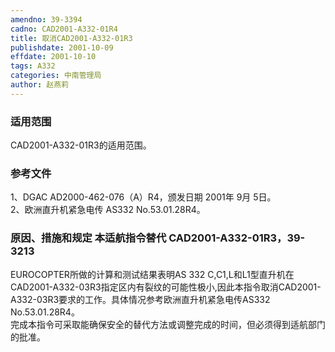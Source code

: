 ```yaml
---
amendno: 39-3394  
cadno: CAD2001-A332-01R4  
title: 取消CAD2001-A332-01R3  
publishdate: 2001-10-09  
effdate: 2001-10-10  
tags: A332  
categories: 中南管理局  
author: 赵燕莉  
---
```

  
### 适用范围  
CAD2001-A332-01R3的适用范围。  
  
<!--more-->  
### 参考文件  
1、DGAC AD2000-462-076（A）R4，颁发日期 2001年 9月 5日。  
 2、欧洲直升机紧急电传 AS332 No.53.01.28R4。  
  
### 原因、措施和规定 本适航指令替代 CAD2001-A332-01R3，39-3213  
EUROCOPTER所做的计算和测试结果表明AS 332 C,C1,L和L1型直升机在CAD2001-A332-03R3指定区内有裂纹的可能性极小,因此本指令取消CAD2001-A332-03R3要求的工作。具体情况参考欧洲直升机紧急电传AS332 No.53.01.28R4。  
    完成本指令可采取能确保安全的替代方法或调整完成的时间，但必须得到适航部门的批准。  
